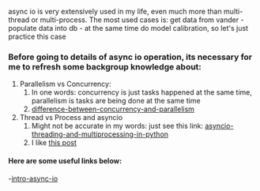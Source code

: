 async io is very extensively used in my life, even much more than multi-thread or multi-process.
The most used cases is: get data from vander - populate data into db - at the same time do model calibration, so let's just practice this case
### Before going to details of async io operation, its necessary for me to refresh some backgroup knowledge about:
1. Parallelism vs Concurrency:
   1. In one words: concurrency is just tasks happened at the same time, parallelism is tasks are being done at the same time
   2. [difference-between-concurrency-and-parallelism](https://www.geeksforgeeks.org/difference-between-concurrency-and-parallelism/)
2. Thread vs Process and asyncio
   1. Might not be accurate in my words: just see this link: [asyncio-threading-and-multiprocessing-in-python](https://medium.com/analytics-vidhya/asyncio-threading-and-multiprocessing-in-python-4f5ff6ca75e8)
   2. I like [this post](https://itnext.io/practical-guide-to-async-threading-multiprocessing-958e57d7bbb8)
 


#### Here are some useful links below:
-[intro-async-io](https://realpython.com/async-io-python/)
